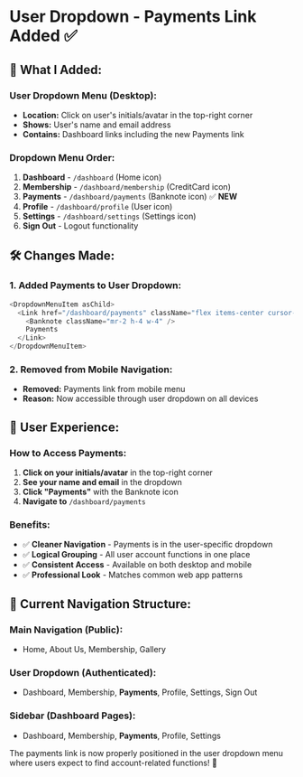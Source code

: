 # User Dropdown - Payments Link Added ✅

## 🎯 **What I Added:**

### **User Dropdown Menu (Desktop):**
- **Location:** Click on user's initials/avatar in the top-right corner
- **Shows:** User's name and email address
- **Contains:** Dashboard links including the new Payments link

### **Dropdown Menu Order:**
1. **Dashboard** - `/dashboard` (Home icon)
2. **Membership** - `/dashboard/membership` (CreditCard icon)
3. **Payments** - `/dashboard/payments` (Banknote icon) ✅ **NEW**
4. **Profile** - `/dashboard/profile` (User icon)
5. **Settings** - `/dashboard/settings` (Settings icon)
6. **Sign Out** - Logout functionality

## 🛠️ **Changes Made:**

### **1. Added Payments to User Dropdown:**
```typescript
<DropdownMenuItem asChild>
  <Link href="/dashboard/payments" className="flex items-center cursor-pointer">
    <Banknote className="mr-2 h-4 w-4" />
    Payments
  </Link>
</DropdownMenuItem>
```

### **2. Removed from Mobile Navigation:**
- **Removed:** Payments link from mobile menu
- **Reason:** Now accessible through user dropdown on all devices

## 🎨 **User Experience:**

### **How to Access Payments:**
1. **Click on your initials/avatar** in the top-right corner
2. **See your name and email** in the dropdown
3. **Click "Payments"** with the Banknote icon
4. **Navigate to** `/dashboard/payments`

### **Benefits:**
- ✅ **Cleaner Navigation** - Payments is in the user-specific dropdown
- ✅ **Logical Grouping** - All user account functions in one place
- ✅ **Consistent Access** - Available on both desktop and mobile
- ✅ **Professional Look** - Matches common web app patterns

## 📍 **Current Navigation Structure:**

### **Main Navigation (Public):**
- Home, About Us, Membership, Gallery

### **User Dropdown (Authenticated):**
- Dashboard, Membership, **Payments**, Profile, Settings, Sign Out

### **Sidebar (Dashboard Pages):**
- Dashboard, Membership, **Payments**, Profile, Settings

The payments link is now properly positioned in the user dropdown menu where users expect to find account-related functions! 🎉
